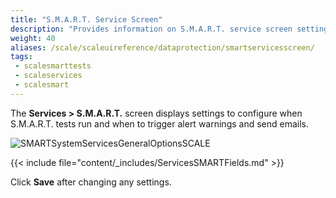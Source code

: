 ```yaml
---
title: "S.M.A.R.T. Service Screen"
description: "Provides information on S.M.A.R.T. service screen settings."
weight: 40
aliases: /scale/scaleuireference/dataprotection/smartservicesscreen/
tags:
 - scalesmarttests
 - scaleservices
 - scalesmart
---
```




The **Services > S.M.A.R.T.** screen displays settings to configure when S.M.A.R.T. tests run and when to trigger alert warnings and send emails.

![SMARTSystemServicesGeneralOptionsSCALE](/images/SCALE/SystemSettings/SMARTSystemServicesGeneralOptionsSCALE.png "Services S.M.A.R.T. Options")

{{< include file="content/_includes/ServicesSMARTFields.md" >}}

Click **Save** after changing any settings.
